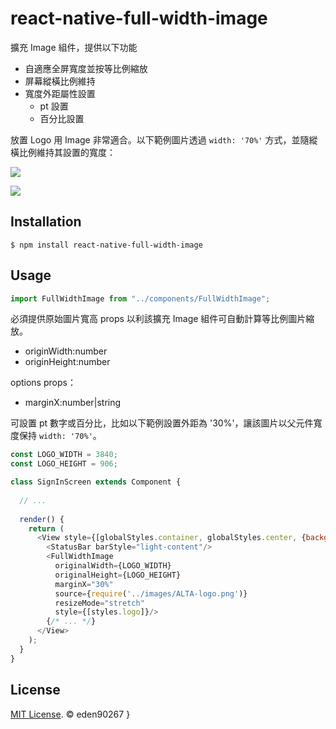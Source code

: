 # react-native-full-width-image

擴充 Image 組件，提供以下功能

- 自適應全屏寬度並按等比例縮放
- 屏幕縱橫比例維持
- 寬度外距屬性設置
  - pt 設置
  - 百分比設置

放置 Logo 用 Image 非常適合。以下範例圖片透過 `width: '70%'` 方式，並隨縱橫比例維持其設置的寬度：

![](https://imgur.com/4ooks7K.png)

![](https://imgur.com/bOVvHv1.png)

## Installation

```shell
$ npm install react-native-full-width-image
```

## Usage

```javascript
import FullWidthImage from "../components/FullWidthImage";
```

必須提供原始圖片寬高 props 以利該擴充 Image 組件可自動計算等比例圖片縮放。

- originWidth:number
- originHeight:number

options props：

- marginX:number|string

可設置 pt 數字或百分比，比如以下範例設置外距為 '30%'，讓該圖片以父元件寬度保持 `width: '70%'`。

```javascript
const LOGO_WIDTH = 3840;
const LOGO_HEIGHT = 906;

class SignInScreen extends Component {
  
  // ...
  
  render() {
    return (
      <View style={[globalStyles.container, globalStyles.center, {backgroundColor: primaryColor}]}>
        <StatusBar barStyle="light-content"/>
        <FullWidthImage
          originalWidth={LOGO_WIDTH}
          originalHeight={LOGO_HEIGHT}
          marginX="30%"
          source={require('../images/ALTA-logo.png')}
          resizeMode="stretch"
          style={[styles.logo]}/>
        {/* ... */}
      </View>
    );
  }
}
```

## License

[MIT License](http://opensource.org/licenses/mit-license.html). © eden90267
  }
